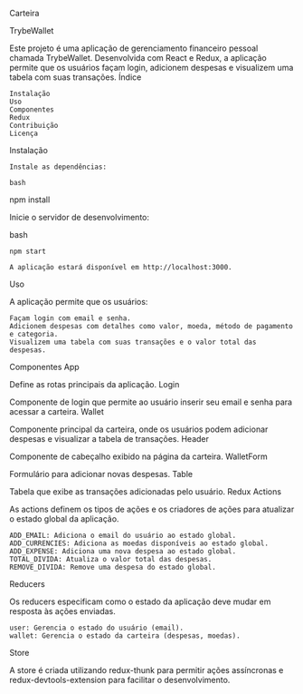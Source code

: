 Carteira

TrybeWallet

Este projeto é uma aplicação de gerenciamento financeiro pessoal chamada TrybeWallet. Desenvolvida com React e Redux, a aplicação permite que os usuários façam login, adicionem despesas e visualizem uma tabela com suas transações.
Índice

    Instalação
    Uso
    Componentes
    Redux
    Contribuição
    Licença

Instalação

    Instale as dependências:

    bash

npm install

Inicie o servidor de desenvolvimento:

bash

    npm start

    A aplicação estará disponível em http://localhost:3000.

Uso

A aplicação permite que os usuários:

    Façam login com email e senha.
    Adicionem despesas com detalhes como valor, moeda, método de pagamento e categoria.
    Visualizem uma tabela com suas transações e o valor total das despesas.

Componentes
App

Define as rotas principais da aplicação.
Login

Componente de login que permite ao usuário inserir seu email e senha para acessar a carteira.
Wallet

Componente principal da carteira, onde os usuários podem adicionar despesas e visualizar a tabela de transações.
Header

Componente de cabeçalho exibido na página da carteira.
WalletForm

Formulário para adicionar novas despesas.
Table

Tabela que exibe as transações adicionadas pelo usuário.
Redux
Actions

As actions definem os tipos de ações e os criadores de ações para atualizar o estado global da aplicação.

    ADD_EMAIL: Adiciona o email do usuário ao estado global.
    ADD_CURRENCIES: Adiciona as moedas disponíveis ao estado global.
    ADD_EXPENSE: Adiciona uma nova despesa ao estado global.
    TOTAL_DIVIDA: Atualiza o valor total das despesas.
    REMOVE_DIVIDA: Remove uma despesa do estado global.

Reducers

Os reducers especificam como o estado da aplicação deve mudar em resposta às ações enviadas.

    user: Gerencia o estado do usuário (email).
    wallet: Gerencia o estado da carteira (despesas, moedas).

Store

A store é criada utilizando redux-thunk para permitir ações assíncronas e redux-devtools-extension para facilitar o desenvolvimento.
